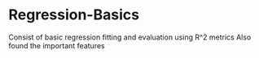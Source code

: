 # Regression-Basics
Consist of basic regression fitting and evaluation using R^2 metrics
Also found the important features
